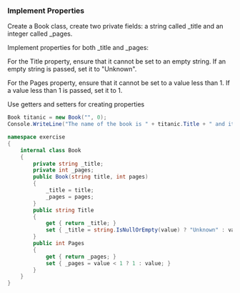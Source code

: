 ### Implement Properties

Create a Book class, create two private fields: a string called _title and an integer called _pages.

Implement properties for both _title and _pages:

For the Title property, ensure that it cannot be set to an empty string. If an empty string is passed, set it to "Unknown".

For the Pages property, ensure that it cannot be set to a value less than 1. If a value less than 1 is passed, set it to 1.

Use getters and setters for creating properties
```cs
Book titanic = new Book("", 0);
Console.WriteLine("The name of the book is " + titanic.Title + " and it has " + titanic.Pages + " pages");
```
```cs
namespace exercise
{
    internal class Book
    {
        private string _title;
        private int _pages;
        public Book(string title, int pages) 
        {
            _title = title;
            _pages = pages;
        }
        public string Title
        {
            get { return _title; }
            set { _title = string.IsNullOrEmpty(value) ? "Unknown" : value; }
        }
        public int Pages
        {
            get { return _pages; }
            set { _pages = value < 1 ? 1 : value; }
        }
    }
}
```

